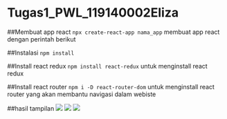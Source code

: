 # Tugas1_PWL_119140002Eliza

##Membuat app react
`npx create-react-app nama_app` membuat app react dengan perintah berikut

##Instalasi 
`npm install` 

##Install react redux
```npm install react-redux``` untuk menginstall react redux

##Install react router
```npm i -D react-router-dom``` untuk menginstall react router yang akan membantu navigasi dalam webiste

##hasil tampilan
![](lampung-qyu/src/assets/berandaPage.png)
![](lampung-qyu/src/assets/ListPage.png)
![](lampung-qyu/src/assets/detailPage.png)

